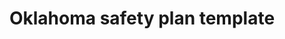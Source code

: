 ---
layout: layouts/resource.njk
title: Oklahoma safety plan template
filetype: pdf
url: ""
file: /images/oklahoma-youth-safety-plan.pdf
tags:
  - resource
  - prevention
description: Worksheet for youth to fill out to identify supportive people, services, and behaviors in case of an emergency.
---